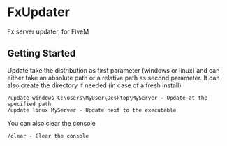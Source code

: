# FxUpdater

Fx server updater, for FiveM

## Getting Started

Update take the distribution as first parameter (windows or linux) and can either take an absolute path or a relative path as second parameter. It can also create the directory if needed (in case of a fresh install)

```
/update windows C:\users\MyUser\Desktop\MyServer - Update at the specified path
/update linux MyServer - Update next to the executable
```

You can also clear the console

```
/clear - Clear the console
```
